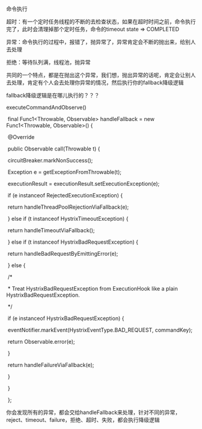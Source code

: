 命令执行

 

超时：有一个定时任务线程的不断的去检查状态，如果在超时时间之前，命令执行完了，此时会清理掉那个定时任务，命令的timeout state => COMPLETED

 

异常：命令执行的过程中，报错了，抛异常了，异常肯定会不断的抛出来，给别人去处理

 

拒绝：等待队列满，线程池，抛异常

 

共同的一个特点，都是在抛出这个异常，我们想，抛出异常的话呢，肯定会让别人去处理，肯定有个人会去处理你异常的情况，然后执行你的fallback降级逻辑

 

fallback降级逻辑是在哪儿执行的？？？

 

executeCommandAndObserve()

 

​    final Func1<Throwable, Observable<R>> handleFallback = new Func1<Throwable, Observable<R>>() {

​      @Override

​      public Observable<R> call(Throwable t) {

​        circuitBreaker.markNonSuccess();

​        Exception e = getExceptionFromThrowable(t);

​        executionResult = executionResult.setExecutionException(e);

​        if (e instanceof RejectedExecutionException) {

​          return handleThreadPoolRejectionViaFallback(e);

​        } else if (t instanceof HystrixTimeoutException) {

​          return handleTimeoutViaFallback();

​        } else if (t instanceof HystrixBadRequestException) {

​          return handleBadRequestByEmittingError(e);

​        } else {

​          /*

​           \* Treat HystrixBadRequestException from ExecutionHook like a plain HystrixBadRequestException.

​           */

​          if (e instanceof HystrixBadRequestException) {

​            eventNotifier.markEvent(HystrixEventType.BAD_REQUEST, commandKey);

​            return Observable.error(e);

​          }

 

​          return handleFailureViaFallback(e);

​        }

​      }

​    };

 

你会发现所有的异常，都会交给handleFallback来处理，针对不同的异常，reject、timeout、failure，拒绝、超时、失败，都会执行降级逻辑